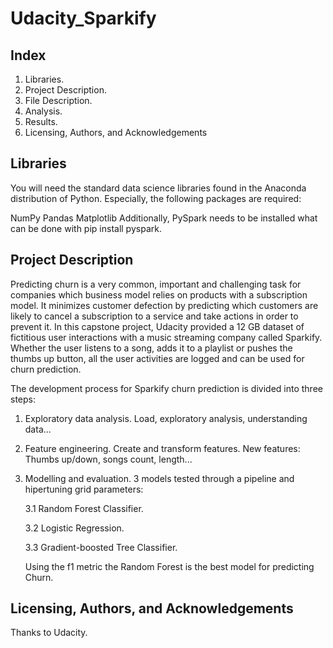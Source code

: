 # Udacity_Sparkify

## Index

1. Libraries.
2. Project Description.
3. File Description.
4. Analysis.
5. Results.
6. Licensing, Authors, and Acknowledgements

## Libraries
You will need the standard data science libraries found in the Anaconda distribution of Python. Especially, the following packages are required:

NumPy
Pandas
Matplotlib
Additionally, PySpark needs to be installed what can be done with pip install pyspark.

## Project Description

Predicting churn is a very common, important and challenging task for companies which business model relies on products with a subscription model. It minimizes customer defection by predicting which customers are likely to cancel a subscription to a service and take actions in order to prevent it.
In this capstone project, Udacity provided a 12 GB dataset of fictitious user interactions with a music streaming company called Sparkify. Whether the user listens to a song, adds it to a playlist or pushes the thumbs up button, all the user activities are logged and can be used for churn prediction. 

The development process for Sparkify churn prediction is divided into three steps:

  1. Exploratory data analysis.
     Load, exploratory analysis, understanding data...
     
  2. Feature engineering.
     Create and transform features.
     New features: Thumbs up/down, songs count, length...
  
  3. Modelling and evaluation.
     3 models tested through a pipeline and hipertuning grid parameters:
     
     3.1 Random Forest Classifier.
     
     3.2 Logistic Regression.
       
     3.3 Gradient-boosted Tree Classifier.
     
     Using the f1 metric the Random Forest is the best model for predicting Churn.
    
## Licensing, Authors, and Acknowledgements
   Thanks to Udacity.
